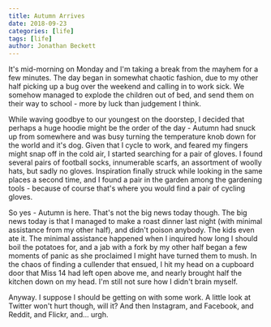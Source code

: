 ```yaml
---
title: Autumn Arrives
date: 2018-09-23
categories: [life]
tags: [life]
author: Jonathan Beckett
---
```


It's mid-morning on Monday and I'm taking a break from the mayhem for a few minutes. The day began in somewhat chaotic fashion, due to my other half picking up a bug over the weekend and calling in to work sick. We somehow managed to explode the children out of bed, and send them on their way to school - more by luck than judgement I think.

While waving goodbye to our youngest on the doorstep, I decided that perhaps a huge hoodie might be the order of the day - Autumn had snuck up from somewhere and was busy turning the temperature knob down for the world and it's dog. Given that I cycle to work, and feared my fingers might snap off in the cold air, I started searching for a pair of gloves. I found several pairs of football socks, innumerable scarfs, an assortment of woolly hats, but sadly no gloves. Inspiration finally struck while looking in the same places a second time, and I found a pair in the garden among the gardening tools - because of course that's where you would find a pair of cycling gloves.

So yes - Autumn is here. That's not the big news today though. The big news today is that I managed to make a roast dinner last night (with minimal assistance from my other half), and didn't poison anybody. The kids even ate it. The minimal assistance happened when I inquired how long I should boil the potatoes for, and a jab with a fork by my other half began a few moments of panic as she proclaimed I might have turned them to mush. In the chaos of finding a cullender that ensued, I hit my head on a cupboard door that Miss 14 had left open above me, and nearly brought half the kitchen down on my head. I'm still not sure how I didn't brain myself.

Anyway. I suppose I should be getting on with some work. A little look at Twitter won't hurt though, will it? And then Instagram, and Facebook, and Reddit, and Flickr, and... urgh.